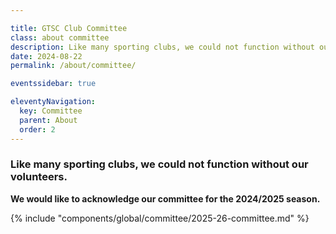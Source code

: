 ```yaml
---

title: GTSC Club Committee
class: about committee
description: Like many sporting clubs, we could not function without our volunteers.
date: 2024-08-22
permalink: /about/committee/

eventssidebar: true

eleventyNavigation:
  key: Committee
  parent: About
  order: 2
---
```

### Like many sporting clubs, we could not function without our volunteers.

**We would like to acknowledge our committee for the 2024/2025 season.**

<div class="padtop3rem"></div>

 {% include "components/global/committee/2025-26-committee.md" %}

</div>
